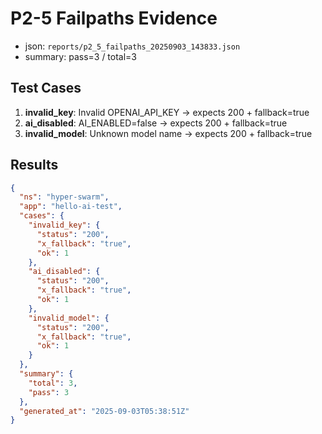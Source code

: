 # P2-5 Failpaths Evidence

- json: `reports/p2_5_failpaths_20250903_143833.json`
- summary: pass=3 / total=3

## Test Cases
1. **invalid_key**: Invalid OPENAI_API_KEY → expects 200 + fallback=true
2. **ai_disabled**: AI_ENABLED=false → expects 200 + fallback=true  
3. **invalid_model**: Unknown model name → expects 200 + fallback=true

## Results
```json
{
  "ns": "hyper-swarm",
  "app": "hello-ai-test",
  "cases": {
    "invalid_key": {
      "status": "200",
      "x_fallback": "true",
      "ok": 1
    },
    "ai_disabled": {
      "status": "200",
      "x_fallback": "true",
      "ok": 1
    },
    "invalid_model": {
      "status": "200",
      "x_fallback": "true",
      "ok": 1
    }
  },
  "summary": {
    "total": 3,
    "pass": 3
  },
  "generated_at": "2025-09-03T05:38:51Z"
}
```

